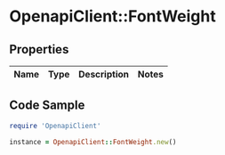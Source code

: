# OpenapiClient::FontWeight

## Properties

Name | Type | Description | Notes
------------ | ------------- | ------------- | -------------

## Code Sample

```ruby
require 'OpenapiClient'

instance = OpenapiClient::FontWeight.new()
```


